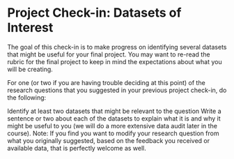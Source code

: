 # Project Check-in: Datasets of Interest

The goal of this check-in is to make progress on identifying several datasets that might be useful for your final project. You may want to re-read the rubric for the final project to keep in mind the expectations about what you will be creating.

For one (or two if you are having trouble deciding at this point) of the research questions that you suggested in your previous project check-in, do the following:

Identify at least two datasets that might be relevant to the question
Write a sentence or two about each of the datasets to explain what it is and why it might be useful to you (we will do a more extensive data audit later in the course).
Note: If you find you want to modify your research question from what you originally suggested, based on the feedback you received or available data, that is perfectly welcome as well.
